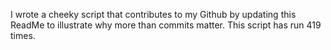 I wrote a cheeky script that contributes to my Github by updating this ReadMe to illustrate why more than commits matter. This script has run 419 times.